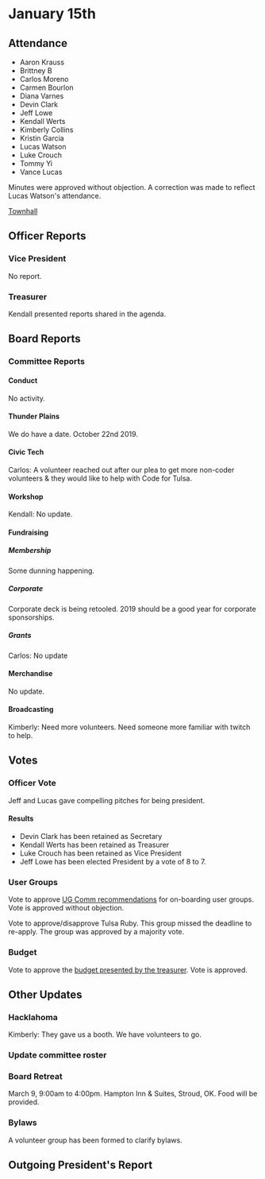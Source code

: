 # January 15th

## Attendance

* Aaron Krauss
* Brittney B
* Carlos Moreno
* Carmen Bourlon
* Diana Varnes
* Devin Clark
* Jeff Lowe
* Kendall Werts
* Kimberly Collins
* Kristin Garcia
* Lucas Watson
* Luke Crouch
* Tommy Yi
* Vance Lucas

Minutes were approved without objection. A correction was made to reflect Lucas Watson's attendance. 

[Townhall](https://www.youtube.com/watch?v=3OBr4p_XXo4)

## Officer Reports

### Vice President

No report.

### Treasurer

Kendall presented reports shared in the agenda.


## Board Reports

### Committee Reports

#### Conduct

No activity.

#### Thunder Plains

We do have a date. October 22nd 2019.

#### Civic Tech

Carlos: A volunteer reached out after our plea to get more non-coder volunteers & they would like to help with Code for Tulsa. 

#### Workshop

Kendall: No update.

#### Fundraising

##### Membership

Some dunning happening. 

##### Corporate

Corporate deck is being retooled. 2019 should be a good year for corporate sponsorships.

##### Grants

Carlos: No update

#### Merchandise

No update.

#### Broadcasting

Kimberly: Need more volunteers. Need someone more familiar with twitch to help.

## Votes

### Officer Vote

Jeff and Lucas gave compelling pitches for being president.

#### Results

* Devin Clark has been retained as Secretary
* Kendall Werts has been retained as Treasurer
* Luke Crouch has been retained as Vice President
* Jeff Lowe has been elected President by a vote of 8 to 7.

### User Groups

Vote to approve [UG Comm recommendations](https://github.com/techlahoma/board_meetings/blob/master/2018/committee_reports/12_ug_comm.md) for on-boarding user groups. Vote is approved without objection.

Vote to approve/disapprove Tulsa Ruby. This group missed the deadline to re-apply. The group was approved by a majority vote.

### Budget

Vote to approve the [budget presented by the treasurer](https://docs.google.com/spreadsheets/d/17swzWI4_Zcjjf5bJmC-dHTc9n0UXRsZC4yS3sK82IGc/edit?usp=sharing). Vote is approved.

## Other Updates

### Hacklahoma

Kimberly: They gave us a booth. We have volunteers to go.

### Update committee roster

### Board Retreat

March 9, 9:00am to 4:00pm. Hampton Inn & Suites, Stroud, OK. Food will be provided.


### Bylaws

A volunteer group has been formed to clarify bylaws.


## Outgoing President's Report

